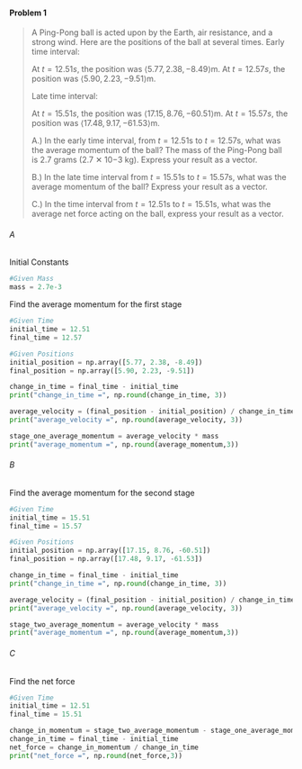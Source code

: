 #### Problem 1
> A Ping-Pong ball is acted upon by the Earth, air resistance, and a strong wind. Here are the positions of the ball at several times. 
> Early time interval:
> 
> At $t = 12.51s$, the position was $\left\langle 5.77, 2.38, -8.49 \right\rangle$m.
> At $t = 12.57s$, the position was $\left\langle 5.90, 2.23, -9.51 \right\rangle$m.
> 
> Late time interval:
> 
> At $t = 15.51s$, the position was $\left\langle 17.15, 8.76, -60.51 \right\rangle$m.
> At $t = 15.57s$, the position was $\left\langle 17.48, 9.17, -61.53 \right\rangle$m.
> 
> A.) In the early time interval, from $t=12.51$s to $t=12.57$s, what was the average momentum of the ball? The mass of the Ping-Pong ball is 2.7 grams (2.7 ✕ 10−3 kg). Express your result as a vector.
> 
> B.) In the late time interval from $t=15.51$s to $t=15.57$s, what was the average momentum of the ball? Express your result as a vector.
> 
> C.) In the time interval from $t=12.51$s to $t=15.51$s, what was the average net force acting on the ball, express your result as a vector.

###### A
Initial Constants
```python
#Given Mass
mass = 2.7e-3
```
Find the average momentum for the first stage
```python
#Given Time
initial_time = 12.51
final_time = 12.57

#Given Positions
initial_position = np.array([5.77, 2.38, -8.49])
final_position = np.array([5.90, 2.23, -9.51])

change_in_time = final_time - initial_time
print("change_in_time =", np.round(change_in_time, 3))
```
```python
average_velocity = (final_position - initial_position) / change_in_time
print("average_velocity =", np.round(average_velocity, 3))
```
```python
stage_one_average_momentum = average_velocity * mass
print("average_momentum =", np.round(average_momentum,3))
```
###### B
Find the average momentum for the second stage
```python
#Given Time
initial_time = 15.51
final_time = 15.57

#Given Positions
initial_position = np.array([17.15, 8.76, -60.51])
final_position = np.array([17.48, 9.17, -61.53])

change_in_time = final_time - initial_time
print("change_in_time =", np.round(change_in_time, 3))

average_velocity = (final_position - initial_position) / change_in_time
print("average_velocity =", np.round(average_velocity, 3))

stage_two_average_momentum = average_velocity * mass
print("average_momentum =", np.round(average_momentum,3))
```
###### C
Find the net force
```python
#Given Time
initial_time = 12.51
final_time = 15.51

change_in_momentum = stage_two_average_momentum - stage_one_average_momentum
change_in_time = final_time - initial_time
net_force = change_in_momentum / change_in_time
print("net_force =", np.round(net_force,3))
```